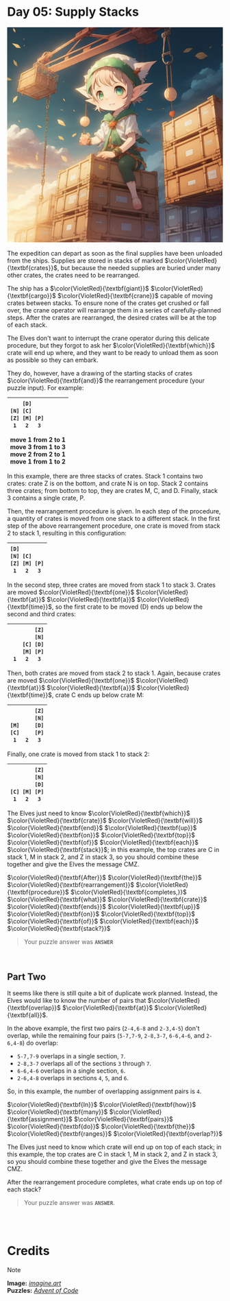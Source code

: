 # Day 05: Supply Stacks

<img src=https://github.com/Kyros0718/Advent_of_Code/blob/main/Media/baby%20elf%20sitting%20on%20crates.png>

The expedition can depart as soon as the final supplies have been unloaded from the ships. Supplies are stored in stacks of marked $\color{VioletRed}{\textbf{crates}}$, but because the needed supplies are buried under many other crates, the crates need to be rearranged.

The ship has a $\color{VioletRed}{\textbf{giant}}$ $\color{VioletRed}{\textbf{cargo}}$ $\color{VioletRed}{\textbf{crane}}$ capable of moving crates between stacks. To ensure none of the crates get crushed or fall over, the crane operator will rearrange them in a series of carefully-planned steps. After the crates are rearranged, the desired crates will be at the top of each stack.

The Elves don't want to interrupt the crane operator during this delicate procedure, but they forgot to ask her $\color{VioletRed}{\textbf{which}}$ crate will end up where, and they want to be ready to unload them as soon as possible so they can embark.

They do, however, have a drawing of the starting stacks of crates $\color{VioletRed}{\textbf{and}}$ the rearrangement procedure (your puzzle input). For example:

| `     [D]     `<br>`[N] [C]    `<br>`[Z] [M] [P]`<br>`  1   2   3  `<br><br>move 1 from 2 to 1<br>move 3 from 1 to 3<br>move 2 from 2 to 1<br>move 1 from 1 to 2 |
| :--- |

In this example, there are three stacks of crates. Stack 1 contains two crates: crate Z is on the bottom, and crate N is on top. Stack 2 contains three crates; from bottom to top, they are crates M, C, and D. Finally, stack 3 contains a single crate, P.

Then, the rearrangement procedure is given. In each step of the procedure, a quantity of crates is moved from one stack to a different stack. In the first step of the above rearrangement procedure, one crate is moved from stack 2 to stack 1, resulting in this configuration:

|`[D]        `<br>`[N] [C]    `<br>`[Z] [M] [P]`<br>`  1   2   3  ` |
| --- |

In the second step, three crates are moved from stack 1 to stack 3. Crates are moved $\color{VioletRed}{\textbf{one}}$ $\color{VioletRed}{\textbf{at}}$ $\color{VioletRed}{\textbf{a}}$ $\color{VioletRed}{\textbf{time}}$, so the first crate to be moved (D) ends up below the second and third crates:

| `        [Z]`<br>`        [N]`<br>`    [C] [D]`<br>`    [M] [P]`<br>`  1   2   3  ` |
| --- |

Then, both crates are moved from stack 2 to stack 1. Again, because crates are moved $\color{VioletRed}{\textbf{one}}$ $\color{VioletRed}{\textbf{at}}$ $\color{VioletRed}{\textbf{a}}$ $\color{VioletRed}{\textbf{time}}$, crate C ends up below crate M:

| `        [Z]`<br>`        [N]`<br>`[M]     [D]`<br>`[C]     [P]`<br>`  1   2   3  ` |
| --- |

Finally, one crate is moved from stack 1 to stack 2:

| `        [Z]`<br>`        [N]`<br>`        [D]`<br>`[C] [M] [P]`<br>`  1   2   3  ` |
| --- |

The Elves just need to know $\color{VioletRed}{\textbf{which}}$ $\color{VioletRed}{\textbf{crate}}$ $\color{VioletRed}{\textbf{will}}$ $\color{VioletRed}{\textbf{end}}$ $\color{VioletRed}{\textbf{up}}$ $\color{VioletRed}{\textbf{on}}$ $\color{VioletRed}{\textbf{top}}$ $\color{VioletRed}{\textbf{of}}$ $\color{VioletRed}{\textbf{each}}$ $\color{VioletRed}{\textbf{stack}}$; in this example, the top crates are C in stack 1, M in stack 2, and Z in stack 3, so you should combine these together and give the Elves the message CMZ.

$\color{VioletRed}{\textbf{After}}$ $\color{VioletRed}{\textbf{the}}$ $\color{VioletRed}{\textbf{rearrangement}}$ $\color{VioletRed}{\textbf{procedure}}$ $\color{VioletRed}{\textbf{completes,}}$ $\color{VioletRed}{\textbf{what}}$ $\color{VioletRed}{\textbf{crate}}$ $\color{VioletRed}{\textbf{ends}}$ $\color{VioletRed}{\textbf{up}}$ $\color{VioletRed}{\textbf{on}}$ $\color{VioletRed}{\textbf{top}}$ $\color{VioletRed}{\textbf{of}}$ $\color{VioletRed}{\textbf{each}}$ $\color{VioletRed}{\textbf{stack?}}$

> Your puzzle answer was **`ANSWER`**

<br>

##  Part Two
It seems like there is still quite a bit of duplicate work planned. Instead, the Elves would like to know the number of pairs that $\color{VioletRed}{\textbf{overlap}}$ $\color{VioletRed}{\textbf{at}}$ $\color{VioletRed}{\textbf{all}}$.

In the above example, the first two pairs (`2-4,6-8` and `2-3,4-5`) don't overlap, while the remaining four pairs (`5-7,7-9`, `2-8,3-7`, `6-6,4-6`, and `2-6,4-8`) do overlap:

- `5-7,7-9` overlaps in a single section, `7`.
- `2-8,3-7` overlaps all of the sections `3` through `7`.
- `6-6,4-6` overlaps in a single section, `6`.
- `2-6,4-8` overlaps in sections `4`, `5`, and `6`.

So, in this example, the number of overlapping assignment pairs is `4`.

$\color{VioletRed}{\textbf{In}}$ $\color{VioletRed}{\textbf{how}}$ $\color{VioletRed}{\textbf{many}}$ $\color{VioletRed}{\textbf{assignment}}$ $\color{VioletRed}{\textbf{pairs}}$ $\color{VioletRed}{\textbf{do}}$ $\color{VioletRed}{\textbf{the}}$ $\color{VioletRed}{\textbf{ranges}}$ $\color{VioletRed}{\textbf{overlap?}}$

The Elves just need to know which crate will end up on top of each stack; in this example, the top crates are C in stack 1, M in stack 2, and Z in stack 3, so you should combine these together and give the Elves the message CMZ.

After the rearrangement procedure completes, what crate ends up on top of each stack?

> Your puzzle answer was **`ANSWER`**.

<br>
<br>

# Credits

> [!NOTE]  
> **Image:** [_imagine.art_](https://www.imagine.art/)<br>
> **Puzzles:** [_Advent of Code_](https://adventofcode.com/)





